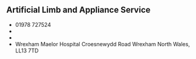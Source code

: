 
## Artificial Limb and Appliance Service

- <i class="fa fa-phone"></i> 01978 727524
- <i class="fa fa-envelope"></i> <a href="mailto:"></a>
- <i class="fa fa-home"></i> []()
- <i class="fa fa-building"></i> Wrexham Maelor Hospital Croesnewydd Road   Wrexham North Wales, LL13 7TD
